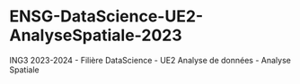 # ENSG-DataScience-UE2-AnalyseSpatiale-2023

ING3 2023-2024 - Filière DataScience - UE2 Analyse de données - Analyse Spatiale


